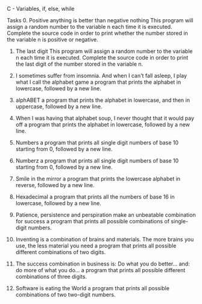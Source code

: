 C - Variables, if, else, while

Tasks
0. Positive anything is better than negative nothing
This program will assign a random number to the variable n each time it is executed. Complete the source code in order to print whether the number stored in the variable n is positive or negative.

1. The last digit
This program will assign a random number to the variable n each time it is executed. Complete the source code in order to print the last digit of the number stored in the variable n.
2. I sometimes suffer from insomnia. And when I can't fall asleep, I play what I call the alphabet game
a program that prints the alphabet in lowercase, followed by a new line.

3. alphABET
a program that prints the alphabet in lowercase, and then in uppercase, followed by a new line.
4. When I was having that alphabet soup, I never thought that it would pay off
 a program that prints the alphabet in lowercase, followed by a new line.

5. Numbers
a program that prints all single digit numbers of base 10 starting from 0, followed by a new line.
6. Numberz
a program that prints all single digit numbers of base 10 starting from 0, followed by a new line.

7. Smile in the mirror
 a program that prints the lowercase alphabet in reverse, followed by a new line.

8. Hexadecimal
 a program that prints all the numbers of base 16 in lowercase, followed by a new line.

9. Patience, persistence and perspiration make an unbeatable combination for success
a program that prints all possible combinations of single-digit numbers.

10. Inventing is a combination of brains and materials. The more brains you use, the less material you need
a program that prints all possible different combinations of two digits.

11. The success combination in business is: Do what you do better... and: do more of what you do...
a program that prints all possible different combinations of three digits.

12. Software is eating the World
a program that prints all possible combinations of two two-digit numbers.
